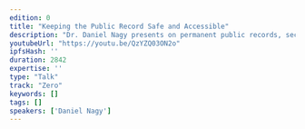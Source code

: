 ```yaml
---
edition: 0
title: "Keeping the Public Record Safe and Accessible"
description: "Dr. Daniel Nagy presents on permanent public records, security and accessibility."
youtubeUrl: "https://youtu.be/QzYZQ03ON2o"
ipfsHash: ''
duration: 2842
expertise: ''
type: "Talk"
track: "Zero"
keywords: []
tags: []
speakers: ['Daniel Nagy']
---
```

